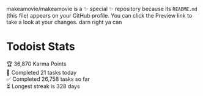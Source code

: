makeamovie/makeamovie is a ✨ special ✨ repository because its `README.md` (this file) appears on your GitHub profile.
You can click the Preview link to take a look at your changes. darn right ya can

# Todoist Stats

<!-- TODO-IST:START -->
🏆  36,870 Karma Points           
🌸  Completed 21 tasks today           
✅  Completed 26,758 tasks so far           
⏳  Longest streak is 328 days
<!-- TODO-IST:END -->